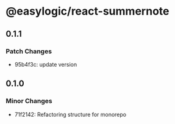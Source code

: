 # @easylogic/react-summernote

## 0.1.1

### Patch Changes

- 95b4f3c: update version

## 0.1.0

### Minor Changes

- 71f2142: Refactoring structure for monorepo
